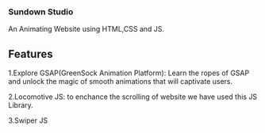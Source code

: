 ### Sundown Studio

An Animating Website using HTML,CSS and JS.

## Features
1.Explore GSAP(GreenSock Animation Platform): Learn the ropes of GSAP and unlock the magic of smooth animations that will captivate users.

2.Locomotive JS: to enchance the scrolling of website we have used this JS Library.

3.Swiper JS
